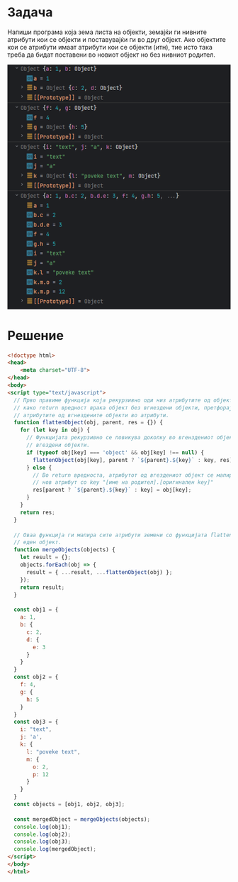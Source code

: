 # Задача

Напиши програма која зема листа на објекти, земајќи ги нивните атрибути кои се објекти и поставувајќи ги во друг објект. Ако објектите кои се атрибути имаат атрибути кои се објекти (итн), тие исто така треба да бидат поставени во новиот објект но без нивниот родител.

![img](img/screenshot.png)

# Решение

```html
<!doctype html>
<head>
    <meta charset="UTF-8">
</head>
<body>
<script type="text/javascript">
  // Прво правиме функција која рекурзивно оди низ атрибутите од објектите и
  // како return вредност врака објект без вгнездени објекти, претфорајќи ги
  // атрибутите од вгнездените објекти во атрибути.
  function flattenObject(obj, parent, res = {}) {
    for (let key in obj) {
      // Функцијата рекурзивно се повикува доколку во вгенздениот објект има
      // вгездени објекти.
      if (typeof obj[key] === 'object' && obj[key] !== null) {
        flattenObject(obj[key], parent ? `${parent}.${key}` : key, res);
      } else {
        // Во return вредноста, атрибутот од вгездениот објект се мапира како
        // нов атрибут со key "[име на родител].[оригинален key]"
        res[parent ? `${parent}.${key}` : key] = obj[key];
      }
    }
    return res;
  }

  // Оваа функција ги мапира сите атрибути земени со функцијата flattenObject во
  // еден објект.
  function mergeObjects(objects) {
    let result = {};
    objects.forEach(obj => {
      result = { ...result, ...flattenObject(obj) };
    });
    return result;
  }

  const obj1 = {
    a: 1,
    b: {
      c: 2,
      d: {
        e: 3
      }
    }
  }
  const obj2 = {
    f: 4,
    g: {
      h: 5
    }
  }
  const obj3 = {
    i: "text",
    j: 'a',
    k: {
      l: "poveke text",
      m: {
        o: 2,
        p: 12
      }
    }
  }
  const objects = [obj1, obj2, obj3];

  const mergedObject = mergeObjects(objects);
  console.log(obj1);
  console.log(obj2);
  console.log(obj3);
  console.log(mergedObject);
</script>
</body>
</html>
```
